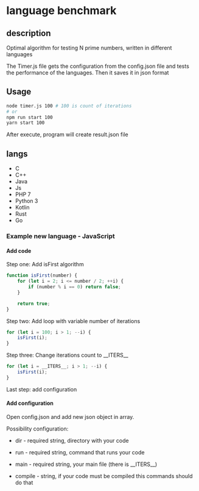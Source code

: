 # language benchmark

## description

Optimal algorithm for testing N prime numbers, written in different languages

The Timer.js file gets the configuration from the config.json file and tests the performance of the languages. Then it saves it in json format

## Usage

```sh
node timer.js 100 # 100 is count of iterations
# or
npm run start 100
yarn start 100
```

After execute, program will create result.json file

## langs

-   C
-   C++
-   Java
-   Js
-   PHP 7
-   Python 3
-   Kotlin
-   Rust
-   Go

### Example new language - JavaScript

#### Add code

Step one: Add isFirst algorithm

```js
function isFirst(number) {
    for (let i = 2; i <= number / 2; ++i) {
        if (number % i == 0) return false;
    }

    return true;
}
```

Step two: Add loop with variable number of iterations

```js
for (let i = 100; i > 1; --i) {
    isFirst(i);
}
```

Step three: Change iterations count to \_\_ITERS\_\_

```js
for (let i = __ITERS__; i > 1; --i) {
    isFirst(i);
}
```

Last step: add configuration

#### Add configuration

Open config.json and add new json object in array.

Possibility configuration:

-   dir - required string, directory with your code

-   run - required string, command that runs your code

-   main - required string, your main file (there is \_\_ITERS\_\_)

-   compile - string, if your code must be compiled this commands should do that
